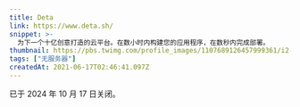 ```yaml
---
title: Deta
link: https://www.deta.sh/
snippet: >-
  为下一个十亿创意打造的云平台。在数小时内构建您的应用程序，在数秒内完成部署。
thumbnail: https://pbs.twimg.com/profile_images/1107689126457999361/i2-kggfS_400x400.png
tags: ["无服务器"]
createdAt: 2021-06-17T02:46:41.097Z
---
```

已于 2024 年 10 月 17 日关闭。
